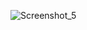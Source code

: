 ![Screenshot_5](https://github.com/VangelNum/Visual_processing_software/assets/91003195/63fa2b21-cd8e-47a5-84ad-1b47b41fbbfc)
